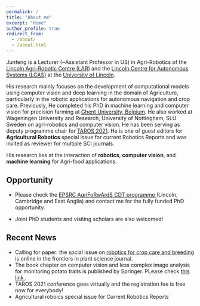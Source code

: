 ```yaml
---
permalink: /
title: "About me"
excerpt: "Home"
author_profile: true
redirect_from: 
  - /about/
  - /about.html
---
```


Junfeng is a Lecturer (~Assistant Professor in US) in Agri-Robotics of the <a href="https://lar.lincoln.ac.uk/" target="_blank" rel="noopener noreferrer">Lincoln Agri-Robotic Centre (LAR)</a> and the  <a href="https://lcas.lincoln.ac.uk/wp/people/" target="_blank" rel="noopener noreferrer">Lincoln Centre for Autonomous Systems (LCAS)</a> at the <a href="https://www.lincoln.ac.uk/home/" target="_blank" rel="noopener noreferrer">University of Lincoln</a>.

His research mainly focuses on the development of computational models using computer vision and deep learning in the domain of Agriculture, particularly in the robotic applications for autonomous navigation and crop care. Previously, He completed his PhD in machine learning and computer vision for precision farming at <a href="https://www.ugent.be/en" target="_blank" rel="noopener noreferrer">Ghent University, Belgium</a>. He also worked at Wageningen University and Research, University of Nottingham, SLU Sweden on agri-robotics and computer vision. He has been serving as deputy programme chair for <a href="https://lcas.lincoln.ac.uk/wp/taros-2021/" target="_blank" rel="noopener noreferrer">TAROS 2021</a>. He is one of guest editors for **Agricultural Robotics** special issue for current Robotics Reports and was invited as reviewer for multiple SCI journals.

His research lies at the interaction of **robotics**, **computer vision**, and **machine learning** for Agri-food applications.

## Opportunity 

* Please check the  <a href="https://agriforwards-cdt.blogs.lincoln.ac.uk/" target="_blank" rel="noopener noreferrer"> EPSRC AgriFoRwArdS CDT programme </a>(Lincoln, Cambridge and East Anglia) and contact me for the fully funded PhD opportunity.

* Joint PhD students and visiting scholars are also welcomed! 

## Recent News

* Calling for paper: the spcial issue on <a href="https://www.frontiersin.org/research-topics/26005/robotics-for-crop-care-and-breeding" target="_blank" rel="noopener noreferrer"> robotics for crop care and breeding </a> is online in the frontiers in plant science journal.
* The book chapter on computer vision and less complex image analysis for monitoring potato traits is published by Springer. PLease check <a href="https://link.springer.com/protocol/10.1007/978-1-0716-1609-3_13" target="_blank" rel="noopener noreferrer"> this link </a>.
* TAROS 2021 conference goes virtually and the registration fee is free now for everybody! 
* Agricultural roboics special issue for Current Robotics Reports 
